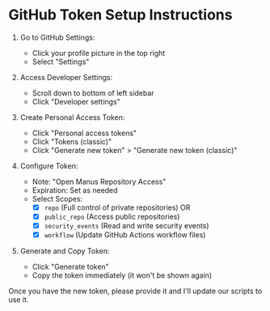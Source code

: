 # GitHub Token Setup Instructions

1. Go to GitHub Settings:
   - Click your profile picture in the top right
   - Select "Settings"

2. Access Developer Settings:
   - Scroll down to bottom of left sidebar
   - Click "Developer settings"

3. Create Personal Access Token:
   - Click "Personal access tokens"
   - Click "Tokens (classic)"
   - Click "Generate new token" > "Generate new token (classic)"

4. Configure Token:
   - Note: "Open Manus Repository Access"
   - Expiration: Set as needed
   - Select Scopes:
     - [x] `repo` (Full control of private repositories)
     OR
     - [x] `public_repo` (Access public repositories)
     - [x] `security_events` (Read and write security events)
     - [x] `workflow` (Update GitHub Actions workflow files)

5. Generate and Copy Token:
   - Click "Generate token"
   - Copy the token immediately (it won't be shown again)

Once you have the new token, please provide it and I'll update our scripts to use it.